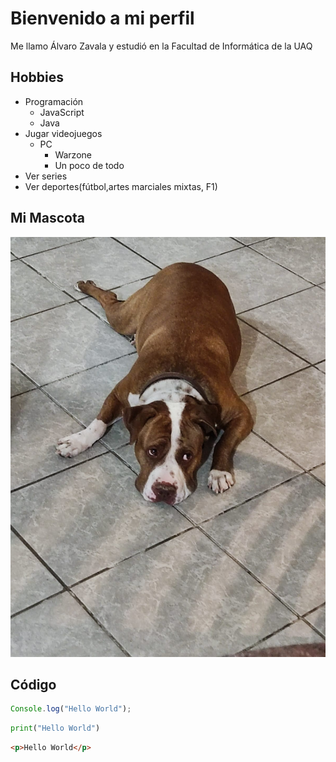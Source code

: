 # Bienvenido a mi perfil

Me llamo Álvaro Zavala y estudió en la Facultad de Informática de la UAQ

## Hobbies

- Programación
  - JavaScript
  - Java
- Jugar videojuegos
  - PC
    - Warzone
    - Un poco de todo
- Ver series
- Ver deportes(fútbol,artes marciales mixtas, F1)

## Mi Mascota

![Foto de mi mascota](fil.jpeg)

## Código

```javascript
Console.log("Hello World");
```

```python
print("Hello World")
```

```html
<p>Hello World</p>
```
